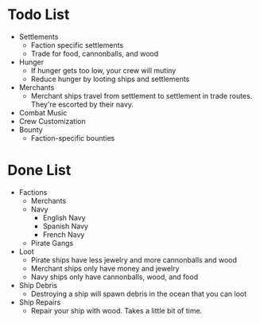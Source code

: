 # Todo List
- Settlements
    - Faction specific settlements
    - Trade for food, cannonballs, and wood
- Hunger
    - If hunger gets too low, your crew will mutiny
    - Reduce hunger by looting ships and settlements
- Merchants
    - Merchant ships travel from settlement to settlement in trade routes. They're escorted by their navy. 
- Combat Music
- Crew Customization
- Bounty
    - Faction-specific bounties


# Done List
- Factions
    - Merchants
    - Navy
        - English Navy
        - Spanish Navy
        - French Navy
    - Pirate Gangs
- Loot
    - Pirate ships have less jewelry and more cannonballs and wood
    - Merchant ships only have money and jewelry
    - Navy ships only have cannonballs, wood, and food
- Ship Debris
    - Destroying a ship will spawn debris in the ocean that you can loot
- Ship Repairs
    - Repair your ship with wood. Takes a little bit of time.